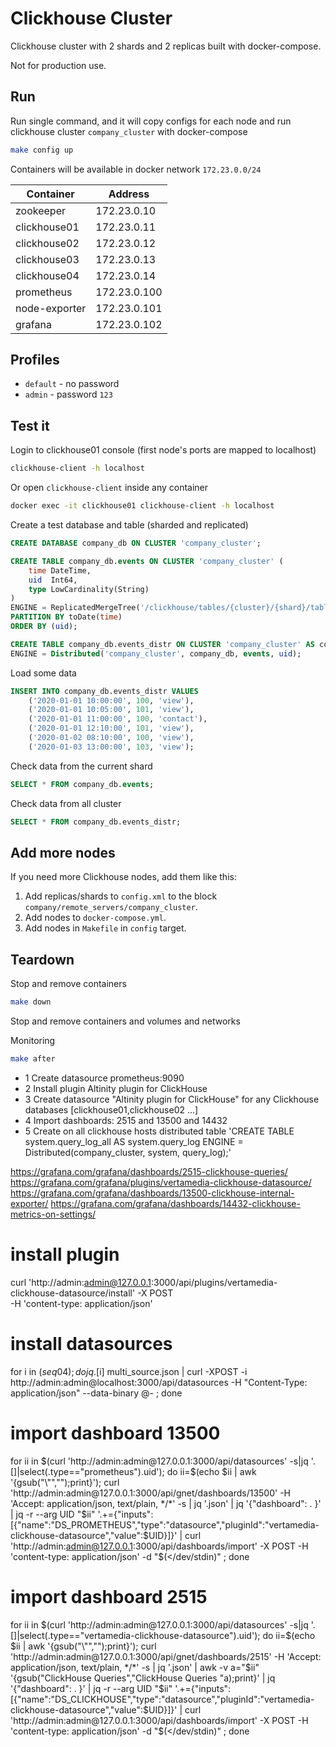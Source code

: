 # Clickhouse Cluster

Clickhouse cluster with 2 shards and 2 replicas built with docker-compose.

Not for production use.

## Run

Run single command, and it will copy configs for each node and
run clickhouse cluster `company_cluster` with docker-compose
```sh
make config up
```

Containers will be available in docker network `172.23.0.0/24`

| Container    | Address
| ------------ | -------
| zookeeper    | 172.23.0.10
| clickhouse01 | 172.23.0.11
| clickhouse02 | 172.23.0.12
| clickhouse03 | 172.23.0.13
| clickhouse04 | 172.23.0.14
| prometheus   | 172.23.0.100
| node-exporter| 172.23.0.101
| grafana      | 172.23.0.102

## Profiles

- `default` - no password
- `admin` - password `123`

## Test it

Login to clickhouse01 console (first node's ports are mapped to localhost)
```sh
clickhouse-client -h localhost
```

Or open `clickhouse-client` inside any container
```sh
docker exec -it clickhouse01 clickhouse-client -h localhost
```

Create a test database and table (sharded and replicated)
```sql
CREATE DATABASE company_db ON CLUSTER 'company_cluster';

CREATE TABLE company_db.events ON CLUSTER 'company_cluster' (
    time DateTime,
    uid  Int64,
    type LowCardinality(String)
)
ENGINE = ReplicatedMergeTree('/clickhouse/tables/{cluster}/{shard}/table', '{replica}')
PARTITION BY toDate(time)
ORDER BY (uid);

CREATE TABLE company_db.events_distr ON CLUSTER 'company_cluster' AS company_db.events
ENGINE = Distributed('company_cluster', company_db, events, uid);
```

Load some data
```sql
INSERT INTO company_db.events_distr VALUES
    ('2020-01-01 10:00:00', 100, 'view'),
    ('2020-01-01 10:05:00', 101, 'view'),
    ('2020-01-01 11:00:00', 100, 'contact'),
    ('2020-01-01 12:10:00', 101, 'view'),
    ('2020-01-02 08:10:00', 100, 'view'),
    ('2020-01-03 13:00:00', 103, 'view');
```

Check data from the current shard
```sql
SELECT * FROM company_db.events;
```

Check data from all cluster
```sql
SELECT * FROM company_db.events_distr;
```

## Add more nodes

If you need more Clickhouse nodes, add them like this:

1. Add replicas/shards to `config.xml` to the block `company/remote_servers/company_cluster`.
1. Add nodes to `docker-compose.yml`.
1. Add nodes in `Makefile` in `config` target.

## Teardown

Stop and remove containers
```sh
make down
```

Stop and remove containers and volumes and networks


Monitoring
```sh
make after
```

- 1 Create datasource prometheus:9090
- 2 Install plugin Altinity plugin for ClickHouse
- 3 Create datasource  "Altinity plugin for ClickHouse" for any Clickhouse databases [clickhouse01,clickhouse02 ...]
- 4 Import dashboards: 2515 and 13500 and 14432
- 5 Create on all clickhouse hosts distributed table 'CREATE TABLE system.query_log_all AS system.query_log ENGINE = Distributed(company_cluster, system, query_log);'

https://grafana.com/grafana/dashboards/2515-clickhouse-queries/
https://grafana.com/grafana/plugins/vertamedia-clickhouse-datasource/
https://grafana.com/grafana/dashboards/13500-clickhouse-internal-exporter/
https://grafana.com/grafana/dashboards/14432-clickhouse-metrics-on-settings/

# install plugin
curl 'http://admin:admin@127.0.0.1:3000/api/plugins/vertamedia-clickhouse-datasource/install' -X POST \
-H 'content-type: application/json'
# install datasources
for i in $(seq 0 4);do 
jq .[$i] multi_source.json | curl -XPOST -i http://admin:admin@localhost:3000/api/datasources -H "Content-Type: application/json" --data-binary @- ; 
done
# import dashboard 13500
for ii in $(curl 'http://admin:admin@127.0.0.1:3000/api/datasources' -s|jq '.[]|select(.type=="prometheus").uid'); do  ii=$(echo $ii | awk '{gsub("\"","");print}');  curl 'http://admin:admin@127.0.0.1:3000/api/gnet/dashboards/13500' -H 'Accept: application/json, text/plain, */*' -s | jq '.json' | jq '{"dashboard": . }' | jq -r --arg UID "$ii" '.+={"inputs":[{"name":"DS_PROMETHEUS","type":"datasource","pluginId":"vertamedia-clickhouse-datasource","value":$UID}]}' | curl 'http://admin:admin@127.0.0.1:3000/api/dashboards/import' -X POST -H 'content-type: application/json' -d "$(</dev/stdin)" ;  done

# import dashboard 2515
for ii in $(curl 'http://admin:admin@127.0.0.1:3000/api/datasources' -s|jq '.[]|select(.type=="vertamedia-clickhouse-datasource").uid'); do  ii=$(echo $ii | awk '{gsub("\"","");print}');  curl 'http://admin:admin@127.0.0.1:3000/api/gnet/dashboards/2515' -H 'Accept: application/json, text/plain, */*' -s | jq '.json' | awk -v a="$ii" '{gsub("ClickHouse Queries","ClickHouse Queries "a);print}' | jq '{"dashboard": . }' | jq -r --arg UID "$ii" '.+={"inputs":[{"name":"DS_CLICKHOUSE","type":"datasource","pluginId":"vertamedia-clickhouse-datasource","value":$UID}]}' | curl 'http://admin:admin@127.0.0.1:3000/api/dashboards/import' -X POST -H 'content-type: application/json' -d "$(</dev/stdin)" ;  done

